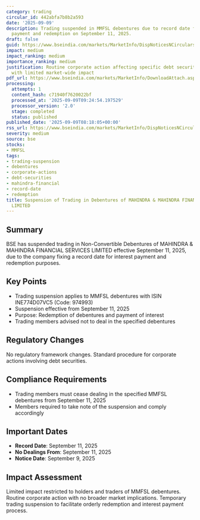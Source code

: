 ```yaml
---
category: trading
circular_id: 442abfa7b8b2a593
date: '2025-09-09'
description: Trading suspended in MMFSL debentures due to record date for interest
  payment and redemption on September 11, 2025.
draft: false
guid: https://www.bseindia.com/markets/MarketInfo/DispNoticesNCirculars.aspx?Noticeid={8BDC8E09-F078-4D88-8F46-639078FCFEA4}&noticeno=20250909-11&dt=09/09/2025&icount=11&totcount=24&flag=0
impact: medium
impact_ranking: medium
importance_ranking: medium
justification: Routine corporate action affecting specific debt securities trading
  with limited market-wide impact
pdf_url: https://www.bseindia.com/markets/MarketInfo/DownloadAttach.aspx?id=20250909-11&attachedId=
processing:
  attempts: 1
  content_hash: c71940f7620022bf
  processed_at: '2025-09-09T09:24:54.197529'
  processor_version: '2.0'
  stage: completed
  status: published
published_date: '2025-09-09T08:18:05+00:00'
rss_url: https://www.bseindia.com/markets/MarketInfo/DispNoticesNCirculars.aspx?Noticeid={8BDC8E09-F078-4D88-8F46-639078FCFEA4}&noticeno=20250909-11&dt=09/09/2025&icount=11&totcount=24&flag=0
severity: medium
source: bse
stocks:
- MMFSL
tags:
- trading-suspension
- debentures
- corporate-actions
- debt-securities
- mahindra-financial
- record-date
- redemption
title: Suspension of Trading in Debentures of MAHINDRA & MAHINDRA FINANCIAL SERVICES
  LIMITED
---
```


## Summary

BSE has suspended trading in Non-Convertible Debentures of MAHINDRA & MAHINDRA FINANCIAL SERVICES LIMITED effective September 11, 2025, due to the company fixing a record date for interest payment and redemption purposes.

## Key Points

- Trading suspension applies to MMFSL debentures with ISIN INE774D07VC5 (Code: 974993)
- Suspension effective from September 11, 2025
- Purpose: Redemption of debentures and payment of interest
- Trading members advised not to deal in the specified debentures

## Regulatory Changes

No regulatory framework changes. Standard procedure for corporate actions involving debt securities.

## Compliance Requirements

- Trading members must cease dealing in the specified MMFSL debentures from September 11, 2025
- Members required to take note of the suspension and comply accordingly

## Important Dates

- **Record Date**: September 11, 2025
- **No Dealings From**: September 11, 2025
- **Notice Date**: September 9, 2025

## Impact Assessment

Limited impact restricted to holders and traders of MMFSL debentures. Routine corporate action with no broader market implications. Temporary trading suspension to facilitate orderly redemption and interest payment process.